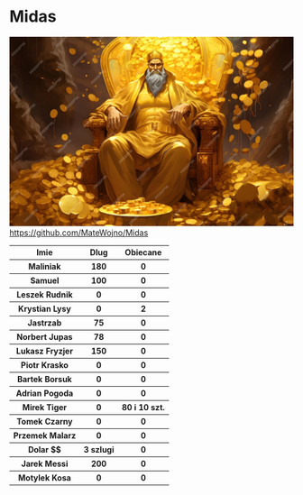 # Midas
![](./midas.jpg)
https://github.com/MateWojno/Midas


<table>
<tr> 
<th> Imie</th>
<th> Dlug</th>
<th> Obiecane</th>
</tr>
<tr> 
<th>Maliniak</th>
<th>180</th>
<th>0</th>
</tr><tr> 
<th> Samuel</th>
<th> 100</th>
<th> 0</th>
</tr><tr> 
<th> Leszek Rudnik</th>
<th> 0</th>
<th> 0</th>
</tr><tr> 
<th> Krystian Lysy</th>
<th> 0</th>
<th> 2</th>
</tr><tr> 
<th> Jastrzab</th>
<th> 75</th>
<th> 0</th>
</tr><tr> 
<th> Norbert Jupas</th>
<th> 78</th>
<th> 0</th>
</tr><tr> 
<th> Lukasz Fryzjer</th>
<th> 150</th>
<th> 0</th>
</tr><tr> 
<th> Piotr Krasko</th>
<th> 0</th>
<th> 0</th>
</tr><tr> 
<th> Bartek Borsuk</th>
<th> 0</th>
<th> 0</th>
</tr><tr> 
<th> Adrian Pogoda</th>
<th> 0</th>
<th> 0</th> 
</tr><tr> 
<th> Mirek Tiger</th>
<th> 0</th>
<th> 80 i 10 szt.</th>
</tr><tr> 
<th> Tomek Czarny</th>
<th> 0</th>
<th> 0</th>
</tr><tr> 
<th> Przemek Malarz</th>
<th> 0</th>
<th> 0</th>
</tr><tr> 
<th> Dolar $$</th>
<th> 3 szlugi</th>
<th> 0</th>
</tr>
<tr> 
<th> Jarek Messi</th>
<th> 200</th>
<th> 0</th>
</tr>
<tr> 
<th> Motylek Kosa </th>
<th> 0</th>
<th> 0</th>
</tr>
</table>